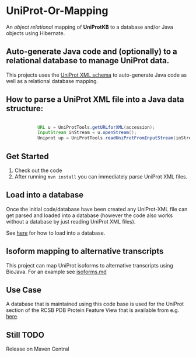 # UniProt-Or-Mapping
An *object relational* mapping of **UniProtKB** to a database and/or Java objects using Hibernate.

## Auto-generate Java code and (optionally) to a relational database to manage UniProt data.

This projects uses the [UniProt XML schema](http://www.uniprot.org/docs/uniprot.xsd) to auto-generate Java code as well as a relational database mapping.

## How to parse a UniProt XML file into a Java data structure:

```java

            URL u = UniProtTools.getURLforXML(accession);
            InputStream inStream = u.openStream();
            Uniprot up = UniProtTools.readUniProtFromInputStream(inStream);
```



## Get Started

  1. Check out the code
  2. After running ```mvn install``` you can immediately parse UniProt XML files.

## Load into a database
Once the initial code/database have been created any UniProt-XML file can get parsed and loaded into a database (however the code also works without a database by just reading UniProt XML files). 

See [here](loaddatabase.md) for how to load into a database.
 
 
## Isoform mapping to alternative transcripts

This project can map UniProt isoforms to alternative transcripts using BioJava. For an example see [isoforms.md](isoforms.md)

## Use Case

A database that is maintained using this code base is used for the UniProt section of the RCSB PDB Protein Feature View that is available from e.g.
[here](http://www.rcsb.org/pdb/protein/P12497).

## Still TODO

  Release on Maven Central


